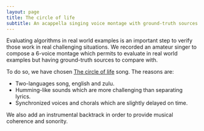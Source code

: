 ```yaml
---
layout: page
title: The circle of life
subtitle: An acappella singing voice montage with ground-truth sources
---
```

Evaluating algorithms in real world examples is an important step to verify those work in real challenging situations. 
We recorded an amateur singer to compose a 6-voice montage which permits to evaluate in real world examples but having ground-truth sources to compare with.

To do so, we have chosen [The circle of life](https://en.wikipedia.org/wiki/Circle_of_Life) song. The reasons are:
* Two-languages song, english and zulu.  
* Humming-like sounds which are more challenging than separating lyrics.  
* Synchronized voices and chorals which are slightly delayed on time.  

We also add an instrumental backtrack in order to provide musical coherence and sonority.  
